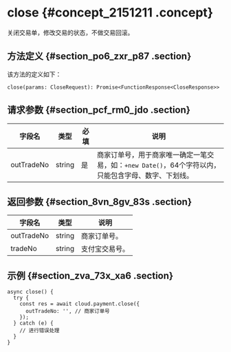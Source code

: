 # close {#concept_2151211 .concept}

关闭交易单，修改交易的状态，不做交易回滚。

## 方法定义 {#section_po6_zxr_p87 .section}

该方法的定义如下：

``` {#codeblock_wou_6m1_r3c}
close(params: CloseRequest): Promise<FunctionResponse<CloseResponse>>
```

## 请求参数 {#section_pcf_rm0_jdo .section}

|字段名|类型|必填|说明|
|---|--|--|--|
|outTradeNo|string|是|商家订单号，用于商家唯一确定一笔交易，如：`+new Date()`，64个字符以内，只能包含字母、数字、下划线。|

## 返回参数 {#section_8vn_8gv_83s .section}

|字段名|类型|说明|
|---|--|--|
|outTradeNo|string|商家订单号。|
|tradeNo|string|支付宝交易号。|

## 示例 {#section_zva_73x_xa6 .section}

``` {#codeblock_uxm_9tz_6xb}
async close() {
  try {
    const res = await cloud.payment.close({
      outTradeNo: '', // 商家订单号
    });
  } catch (e) {
    // 进行错误处理
  }
}
```

